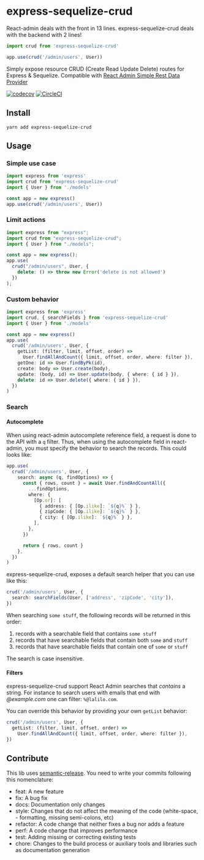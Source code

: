 # express-sequelize-crud

React-admin deals with the front in 13 lines. express-sequelize-crud deals with the backend with 2 lines!

```ts
import crud from 'express-sequelize-crud'

app.use(crud('/admin/users', User))
```

Simply expose resource CRUD (Create Read Update Delete) routes for Express & Sequelize. Compatible with [React Admin Simple Rest Data Provider](https://github.com/marmelab/react-admin/tree/master/packages/ra-data-simple-rest)

[![codecov](https://codecov.io/gh/lalalilo/express-sequelize-crud/branch/master/graph/badge.svg)](https://codecov.io/gh/lalalilo/express-sequelize-crud) [![CircleCI](https://circleci.com/gh/lalalilo/express-sequelize-crud.svg?style=svg)](https://circleci.com/gh/lalalilo/express-sequelize-crud)

## Install

```
yarn add express-sequelize-crud
```

## Usage

### Simple use case

```ts
import express from 'express'
import crud from 'express-sequelize-crud'
import { User } from './models'

const app = new express()
app.use(crud('/admin/users', User))
```

### Limit actions

```ts
import express from "express";
import crud from "express-sequelize-crud";
import { User } from "./models";

const app = new express();
app.use(
  crud("/admin/users", User, {
    delete: () => throw new Error('delete is not allowed')
  })
);
```

### Custom behavior

```ts
import express from 'express'
import crud, { searchFields } from 'express-sequelize-crud'
import { User } from './models'

const app = new express()
app.use(
  crud('/admin/users', User, {
    getList: (filter, limit, offset, order) =>
      User.findAllAndCount({ limit, offset, order, where: filter }),
    getOne: id => User.findByPk(id),
    create: body => User.create(body),
    update: (body, id) => User.update(body, { where: { id } }),
    delete: id => User.delete({ where: { id } }),
  })
)
```

### Search

#### Autocomplete

When using react-admin autocomplete reference field, a request is done to the API with a `q` filter. Thus, when using the autocomplete field in react-admin, you must specify the behavior to search the records. This could looks like:

```ts
app.use(
  crud('/admin/users', User, {
    search: async (q, findOptions) => {
      const { rows, count } = await User.findAndCountAll({
        ...findOptions,
        where: {
          [Op.or]: [
            { address: { [Op.ilike]: `${q}%` } },
            { zipCode: { [Op.ilike]: `${q}%` } },
            { city: { [Op.ilike]: `${q}%` } },
          ],
        },
      })

      return { rows, count }
    },
  })
)
```

express-sequelize-crud, exposes a default search helper that you can use like this:

```ts
crud('/admin/users', User, {
  search: searchFields(User, ['address', 'zipCode', 'city']),
})
```

When searching `some stuff`, the following records will be returned in this order:

1. records with a searchable field that contains `some stuff`
2. records that have searchable fields that contain both `some` and `stuff`
3. records that have searchable fields that contain one of `some` or `stuff`

The search is case insensitive.

#### Filters

express-sequelize-crud support React Admin searches that _contains_ a string. For instance to search users with emails that end with _@example.com_ one can filter: `%@lalilo.com`.

You can override this behavior by providing your own `getList` behavior:

```ts
crud('/admin/users', User, {
  getList: (filter, limit, offset, order) =>
    User.findAllAndCount({ limit, offset, order, where: filter }),
})
```

## Contribute

This lib uses [semantic-release](https://github.com/semantic-release/semantic-release). You need to write your commits following this nomenclature:

- feat: A new feature
- fix: A bug fix
- docs: Documentation only changes
- style: Changes that do not affect the meaning of the code (white-space, - formatting, missing semi-colons, etc)
- refactor: A code change that neither fixes a bug nor adds a feature
- perf: A code change that improves performance
- test: Adding missing or correcting existing tests
- chore: Changes to the build process or auxiliary tools and libraries such as documentation generation
